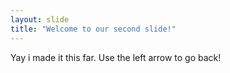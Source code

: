 ```yaml
---
layout: slide
title: "Welcome to our second slide!"
---
```

Yay i made it this far.
Use the left arrow to go back!
